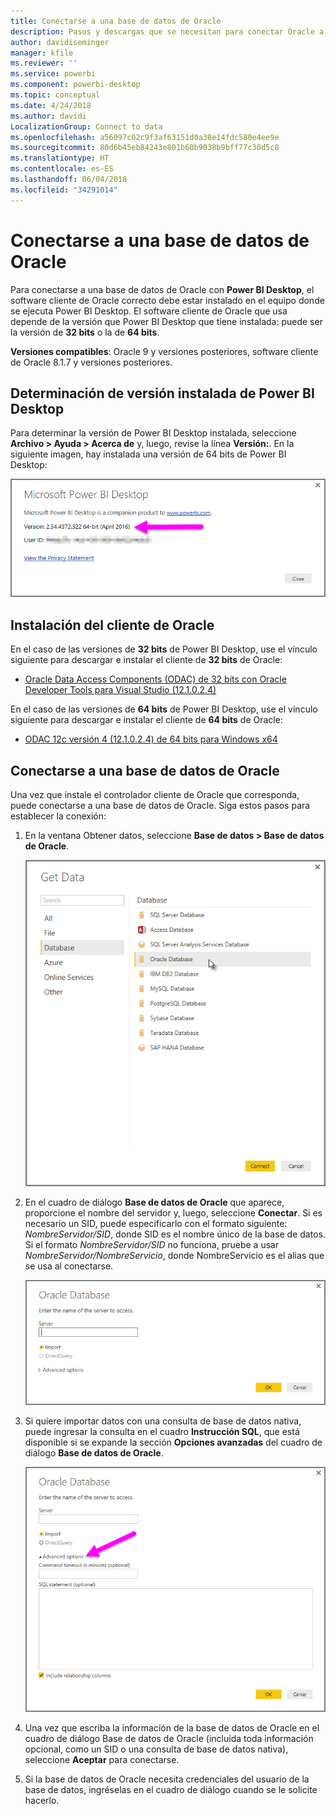 ```yaml
---
title: Conectarse a una base de datos de Oracle
description: Pasos y descargas que se necesitan para conectar Oracle a Power BI Desktop
author: davidiseminger
manager: kfile
ms.reviewer: ''
ms.service: powerbi
ms.component: powerbi-desktop
ms.topic: conceptual
ms.date: 4/24/2018
ms.author: davidi
LocalizationGroup: Connect to data
ms.openlocfilehash: a56097c02c9f3af63151d0a38e14fdc580e4ee9e
ms.sourcegitcommit: 80d6b45eb84243e801b60b9038b9bff77c30d5c8
ms.translationtype: HT
ms.contentlocale: es-ES
ms.lasthandoff: 06/04/2018
ms.locfileid: "34291014"
---
```

# <a name="connect-to-an-oracle-database"></a>Conectarse a una base de datos de Oracle
Para conectarse a una base de datos de Oracle con **Power BI Desktop**, el software cliente de Oracle correcto debe estar instalado en el equipo donde se ejecuta Power BI Desktop. El software cliente de Oracle que usa depende de la versión que Power BI Desktop que tiene instalada: puede ser la versión de **32 bits** o la de **64 bits**.

**Versiones compatibles**: Oracle 9 y versiones posteriores, software cliente de Oracle 8.1.7 y versiones posteriores.

## <a name="determining-which-version-of-power-bi-desktop-is-installed"></a>Determinación de versión instalada de Power BI Desktop
Para determinar la versión de Power BI Desktop instalada, seleccione **Archivo > Ayuda > Acerca de** y, luego, revise la línea **Versión:**. En la siguiente imagen, hay instalada una versión de 64 bits de Power BI Desktop:

![](media/desktop-connect-oracle-database/connect-oracle-database_1.png)

## <a name="installing-the-oracle-client"></a>Instalación del cliente de Oracle
En el caso de las versiones de **32 bits** de Power BI Desktop, use el vínculo siguiente para descargar e instalar el cliente de **32 bits** de Oracle:

* [Oracle Data Access Components (ODAC) de 32 bits con Oracle Developer Tools para Visual Studio (12.1.0.2.4)](http://www.oracle.com/technetwork/topics/dotnet/utilsoft-086879.html)

En el caso de las versiones de **64 bits** de Power BI Desktop, use el vínculo siguiente para descargar e instalar el cliente de **64 bits** de Oracle:

* [ODAC 12c versión 4 (12.1.0.2.4) de 64 bits para Windows x64](http://www.oracle.com/technetwork/database/windows/downloads/index-090165.html)

## <a name="connect-to-an-oracle-database"></a>Conectarse a una base de datos de Oracle
Una vez que instale el controlador cliente de Oracle que corresponda, puede conectarse a una base de datos de Oracle. Siga estos pasos para establecer la conexión:

1. En la ventana Obtener datos, seleccione **Base de datos > Base de datos de Oracle**.
   
   ![](media/desktop-connect-oracle-database/connect-oracle-database_2.png)
2. En el cuadro de diálogo **Base de datos de Oracle** que aparece, proporcione el nombre del servidor y, luego, seleccione **Conectar**. Si es necesario un SID, puede especificarlo con el formato siguiente: *NombreServidor/SID*, donde SID es el nombre único de la base de datos. Si el formato *NombreServidor/SID* no funciona, pruebe a usar *NombreServidor/NombreServicio*, donde NombreServicio es el alias que se usa al conectarse.
   
   ![](media/desktop-connect-oracle-database/connect-oracle-database_3.png)
3. Si quiere importar datos con una consulta de base de datos nativa, puede ingresar la consulta en el cuadro **Instrucción SQL**, que está disponible si se expande la sección **Opciones avanzadas** del cuadro de diálogo **Base de datos de Oracle**.
   
   ![](media/desktop-connect-oracle-database/connect-oracle-database_4.png)
4. Una vez que escriba la información de la base de datos de Oracle en el cuadro de diálogo Base de datos de Oracle (incluida toda información opcional, como un SID o una consulta de base de datos nativa), seleccione **Aceptar** para conectarse.
5. Si la base de datos de Oracle necesita credenciales del usuario de la base de datos, ingréselas en el cuadro de diálogo cuando se le solicite hacerlo.

